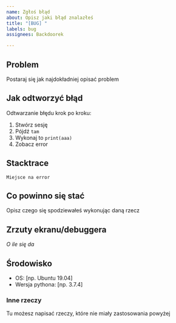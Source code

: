 ```yaml
---
name: Zgłoś błąd
about: Opisz jaki błąd znalazłeś
title: "[BUG] "
labels: bug
assignees: Backdoorek

---
```


## Problem
Postaraj się jak najdokładniej opisać problem

## Jak odtworzyć błąd
Odtwarzanie błędu krok po kroku:
1. Stwórz sesję
2. Pójdź `tam`
3. Wykonaj to `print(aaa)`
4. Zobacz error

## Stacktrace
```
Miejsce na error
```

## Co powinno się stać
Opisz czego się spodziewałeś wykonując daną rzecz

## Zrzuty ekranu/debuggera
*O ile się da*

## Środowisko
 - OS: [np. Ubuntu 19.04]
 - Wersja pythona: [np. 3.7.4]

### Inne rzeczy
Tu możesz napisać rzeczy, które nie miały zastosowania powyżej
